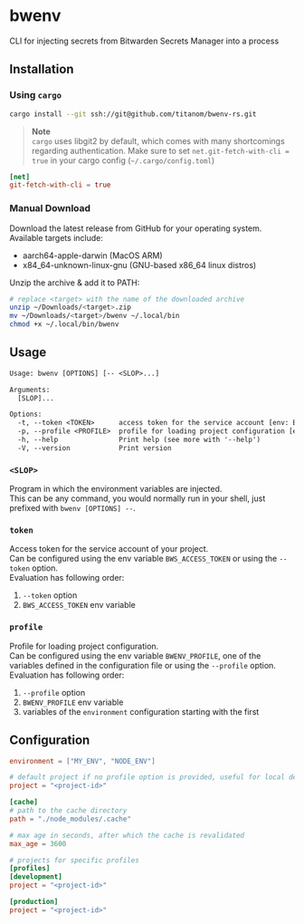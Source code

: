 # bwenv

CLI for injecting secrets from Bitwarden Secrets Manager into a process

## Installation

### Using `cargo`
```sh
cargo install --git ssh://git@github.com/titanom/bwenv-rs.git
```

> **Note**  
> `cargo` uses libgit2 by default, which comes with many shortcomings regarding authentication.
> Make sure to set `net.git-fetch-with-cli = true` in your cargo config (`~/.cargo/config.toml`)

```toml
[net]
git-fetch-with-cli = true
```

### Manual Download
Download the latest release from GitHub for your operating system.  
Available targets include:
- aarch64-apple-darwin (MacOS ARM)
- x84_64-unknown-linux-gnu (GNU-based x86_64 linux distros)

Unzip the archive & add it to PATH:
```sh
# replace <target> with the name of the downloaded archive
unzip ~/Downloads/<target>.zip
mv ~/Downloads/<target>/bwenv ~/.local/bin
chmod +x ~/.local/bin/bwenv
```


## Usage

```txt
Usage: bwenv [OPTIONS] [-- <SLOP>...]

Arguments:
  [SLOP]...

Options:
  -t, --token <TOKEN>      access token for the service account [env: BWS_ACCESS_TOKEN=]
  -p, --profile <PROFILE>  profile for loading project configuration [env: BWENV_PROFILE=]
  -h, --help               Print help (see more with '--help')
  -V, --version            Print version
```

### `<SLOP>`

Program in which the environment variables are injected.  
This can be any command, you would normally run in your shell, just prefixed with `bwenv [OPTIONS] --`.

### `token`

Access token for the service account of your project.  
Can be configured using the env variable `BWS_ACCESS_TOKEN` or using the `--token` option.  
Evaluation has following order:
1. `--token` option
2. `BWS_ACCESS_TOKEN` env variable

### `profile`

Profile for loading project configuration.  
Can be configured using the env variable `BWENV_PROFILE`, one of the variables defined in the configuration file or using the `--profile` option.  
Evaluation has following order:
1. `--profile` option
2. `BWENV_PROFILE` env variable
3. variables of the `environment` configuration starting with the first

## Configuration

```toml
environment = ["MY_ENV", "NODE_ENV"]

# default project if no profile option is provided, useful for local development
project = "<project-id>"

[cache]
# path to the cache directory
path = "./node_modules/.cache"

# max age in seconds, after which the cache is revalidated
max_age = 3600

# projects for specific profiles
[profiles]
[development]
project = "<project-id>"

[production]
project = "<project-id>"
```
